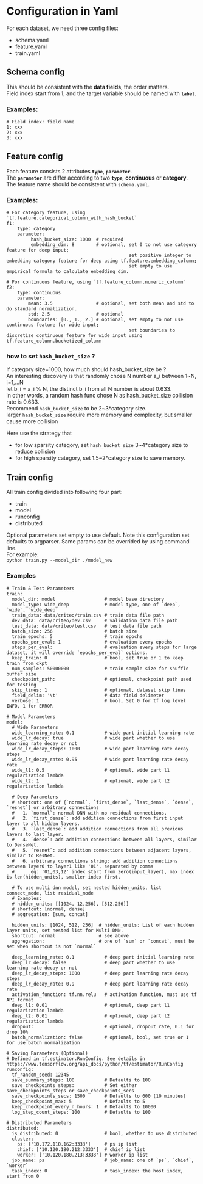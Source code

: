 # Configuration in Yaml
For each dataset, we need three config files: 
- schema.yaml
- feature.yaml
- train.yaml

## Schema config
This should be consistent with the **data fields**, the order matters.  
Field index start from 1, and the target variable should be named with **`label`**.

### Examples:
```
# Field index: field name
1: xxx
2: xxx
3: xxx

```

## Feature config
Each feature consists 2 attributes **`type`**, **`parameter`**.  
The **`parameter`** are differ according to two **`type`**, **continuous** or **category**.  
The feature name should be consistent with `schema.yaml`.

### Examples:
```
# For category feature, using `tf.feature.categorical_column_with_hash_bucket` 
f1:                 
    type: category    
    parameter: 
         hash_bucket_size: 1000  # required
         embedding_dim: 8        # optional, set 0 to not use category feature for deep input;
                                             set positive integer to embedding category feature for deep using tf.feature.embedding_column;
                                             set empty to use empirical formula to calculate embedding dim.
                                             
# For continuous feature, using `tf.feature_column.numeric_column`
f2:                 
    type: continuous    
    parameter:      
        mean: 3.5                # optional, set both mean and std to do standard normalization.
        std: 2.5                 # optional
        boundaries: [0., 1., 2.] # optional, set empty to not use continuous feature for wide input;
                                             set boundaries to discretize continuous feature for wide input using tf.feature_column.bucketized_column
```  
### how to set `hash_bucket_size` ?
If category size=1000, how much should hash_bucket_size be ?  
   An interesting discovery is that randomly chose N number a_i between 1~N, i=1,...N  
     let b_i = a_i % N, the distinct b_i from all N number is about 0.633.  
     in other words, a random hash func chose N as hash_bucket_size collision rate is 0.633.  
   Recommend `hash_bucket_size` to be 2~3*category size.  
     larger `hash_bucket_size` require more memory and complexity, but smaller cause more collision  
   
   Here use the strategy that
   -  for low sparsity category, set `hash_bucket_size` 3~4*category size to reduce collision  
   -  for high sparsity category, set 1.5~2*category size to save memory.  

## Train config
All train config divided into following four part: 
- train 
- model
- runconfig
- distributed

Optional parameters set empty to use default.
Note this configuration set defaults to argparser. Same params can be overrided by using command line.  
For example:   
`python train.py --model_dir ./model_new`

### Examples
```
# Train & Test Parameters
train:
  model_dir: model                  # model base directory            
  model_type: wide_deep             # model type, one of `deep`, `wide`, `wide_deep`
  train_data: data/criteo/train.csv # train data file path
  dev_data: data/criteo/dev.csv     # validation data file path 
  test_data: data/criteo/test.csv   # test data file path
  batch_size: 256                   # batch size
  train_epochs: 5                   # train epochs
  epochs_per_eval: 1                # evaluation every epochs
  steps_per_eval:                   # evaluation every steps for large dataset, it will override `epochs_per_eval` options. 
  keep_train: 0                     # bool, set true or 1 to keep train from ckpt
  num_samples: 50000000             # train sample size for shuffle buffer size
  checkpoint_path:                  # optional, checkpoint path used for testing  
  skip_lines: 1                     # optional, dataset skip lines
  field_delim: '\t'                 # data field delimeter
  verbose: 1                        # bool, Set 0 for tf log level INFO, 1 for ERROR 

# Model Parameters
model:
  # Wide Parameters                  
  wide_learning_rate: 0.1           # wide part initial learning rate
  wide_lr_decay: true               # wide part whether to use learning rate decay or not
  wide_lr_decay_steps: 1000         # wide part learning rate decay steps
  wide_lr_decay_rate: 0.95          # wide part learning rate decay rate
  wide_l1: 0.5                      # optional, wide part l1 regularization lambda
  wide_l2: 1                        # optional, wide part l2 regularization lambda

  # Deep Parameters
  # shortcut: one of {`normal`, `first_dense`, `last_dense`, `dense`, `resnet`} or arbitrary connections
  #   1. `normal`: normal DNN with no residual connections.
  #   2. `first_dense`: add addition connections from first input layer to all hidden layers.
  #   3. `last_dense`: add addition connections from all previous layers to last layer.
  #   4. `dense`: add addition connections between all layers, similar to DenseNet.
  #   5. `resnet`: add addition connections between adjacent layers, similar to ResNet.
  #   6. arbitrary connections string: add addition connections between layer0 to layer1 like '01', separated by comma
  #      eg: '01,03,12' index start from zero(input_layer), max index is len(hidden_units), smaller index first.
  
  # To use multi dnn model, set nested hidden_units, list connect_mode, list residual_mode
  # Examples:
  # hidden_units: [[1024, 12,256], [512,256]] 
  # shortcut: [normal, dense]
  # aggregation: [sum, concat]

  hidden_units: [1024, 512, 256]  # hidden_units: List of each hidden layer units, set nested list for Multi DNN. 
  shortcut: normal                # see above
  aggregation:                    # one of `sum` or `concat`, must be set when shortcut is not `normal`

  deep_learning_rate: 0.1           # deep part initial learning rate
  deep_lr_decay: false              # deep part whether to use learning rate decay or not
  deep_lr_decay_steps: 1000         # deep part learning rate decay steps      
  deep_lr_decay_rate: 0.9           # deep part learning rate decay rate
  activation_function: tf.nn.relu   # activation function, must use tf API format
  deep_l1: 0.01                     # optional, deep part l1 regularization lambda
  deep_l2: 0.01                     # optional, deep part l2 regularization lambda
  dropout:                          # optional, dropout rate, 0.1 for drop 10%
  batch_normalization: false        # optional, bool, set true or 1 for use batch normalization
  
# Saving Parameters (Optional)
# Defined in tf.estimator.RunConfig. See details in https://www.tensorflow.org/api_docs/python/tf/estimator/RunConfig
runconfig:
  tf_random_seed: 12345
  save_summary_steps: 100           # Defaults to 100
  save_checkpoints_steps:           # Set either save_checkpoints_steps or save_checkpoints_secs
  save_checkpoints_secs: 1500       # Defaults to 600 (10 minutes)
  keep_checkpoint_max: 5            # Defaults to 5
  keep_checkpoint_every_n_hours: 1  # Defaults to 10000
  log_step_count_steps: 100         # Defaults to 100
  
# Distributed Parameters
distributed:
  is_distributed: 0                 # bool, whether to use distributed 
  cluster:
    ps: ['10.172.110.162:3333']     # ps ip list
    chief: ['10.120.180.212:3333']  # chief ip list
    worker: ['10.120.180.213:3333'] # worker ip list
  job_name: ps                      # job_name: one of `ps`, `chief`, `worker`                     
  task_index: 0                     # task_index: the host index, start from 0
```
  

